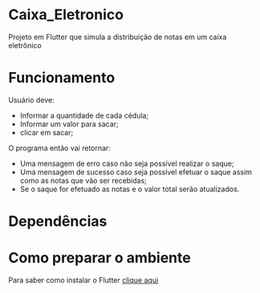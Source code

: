 # Caixa_Eletronico
Projeto em Flutter que simula  a distribuição de notas em um caixa eletrônico

# Funcionamento 
Usuário deve:
- Informar a quantidade de cada cédula;
- Informar um valor para sacar;
- clicar em sacar;

O programa então vai retornar: 
- Uma mensagem de erro caso não seja possível realizar o saque;
- Uma mensagem de sucesso caso seja possível efetuar o saque assim como as notas que vão ser recebidas;
- Se o saque for efetuado as notas e o valor total serão atualizados.

# Dependências



# Como preparar o ambiente
Para saber como instalar o Flutter
[ clique aqui](https://docs.flutter.dev/get-started/install)

